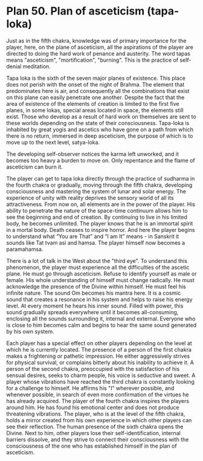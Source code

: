 # Plan 50. Plan of asceticism (tapa-loka)

Just as in the fifth chakra, knowledge was of primary importance for the player, here, on the plane of asceticism, all the aspirations of the player are directed to doing the hard work of penance and austerity. The word tapas means "asceticism", "mortification", "burning". This is the practice of self-denial meditation.

Tapa loka is the sixth of the seven major planes of existence. This place does not perish with the onset of the night of Brahma. The element that predominates here is air, and consequently all the combinations that exist on this plane can easily penetrate one another. Despite the fact that the area of existence of the elements of creation is limited to the first five planes, in some lokas, special areas located in space, the elements still exist. Those who develop as a result of hard work on themselves are sent to these worlds depending on the state of their consciousness. Tapa-loka is inhabited by great yogis and ascetics who have gone on a path from which there is no return, immersed in deep asceticism, the purpose of which is to move up to the next level, satya-loka.

The developing self-observer notices the karma left unworked, and it becomes too heavy a burden to move on. Only repentance and the flame of asceticism can burn it.

The player can get to tapa loka directly through the practice of sudharma in the fourth chakra or gradually, moving through the fifth chakra, developing consciousness and mastering the system of lunar and solar energy. The experience of unity with reality deprives the sensory world of all its attractiveness. From now on, all elements are in the power of the player. His ability to penetrate the nature of the space-time continuum allows him to see the beginning and end of creation. By continuing to live in his limited body, he becomes unlimited. The player knows that he is an immortal spirit in a mortal body. Death ceases to inspire horror. And here the player begins to understand what “You are That” and “I am It” means - in Sanskrit it sounds like Tat tvam asi and hamsa. The player himself now becomes a paramahamsa.

There is a lot of talk in the West about the "third eye". To understand this phenomenon, the player must experience all the difficulties of the ascetic plane. He must go through asceticism. Refuse to identify yourself as male or female. His whole understanding of himself must change radically. He must acknowledge the presence of the Divine within himself. He must feel his infinite nature. The sound Om becomes his mantra here. It is a cosmic sound that creates a resonance in his system and helps to raise his energy level. At every moment he hears his inner sound. Filled with power, this sound gradually spreads everywhere until it becomes all-consuming, enclosing all the sounds surrounding it, internal and external. Everyone who is close to him becomes calm and begins to hear the same sound generated by his own system.

Each player has a special effect on other players depending on the level at which he is currently located. The presence of a person of the first chakra makes a frightening or pathetic impression. He either aggressively strives for physical survival, or complains bitterly about his inability to achieve it. A person of the second chakra, preoccupied with the satisfaction of his sensual desires, seeks to charm people, his voice is seductive and sweet. A player whose vibrations have reached the third chakra is constantly looking for a challenge to himself. He affirms his "I" wherever possible, and whenever possible, in search of even more confirmation of the virtues he has already acquired. The player of the fourth chakra inspires the players around him. He has found his emotional center and does not produce threatening vibrations. The player, who is at the level of the fifth chakra, holds a mirror created from his own experience in which other players can see their reflection. The human presence of the sixth chakra opens the Divine. Next to him, other players lose their self-identification, internal barriers dissolve, and they strive to connect their consciousness with the consciousness of the one who has established himself in the plan of asceticism.
